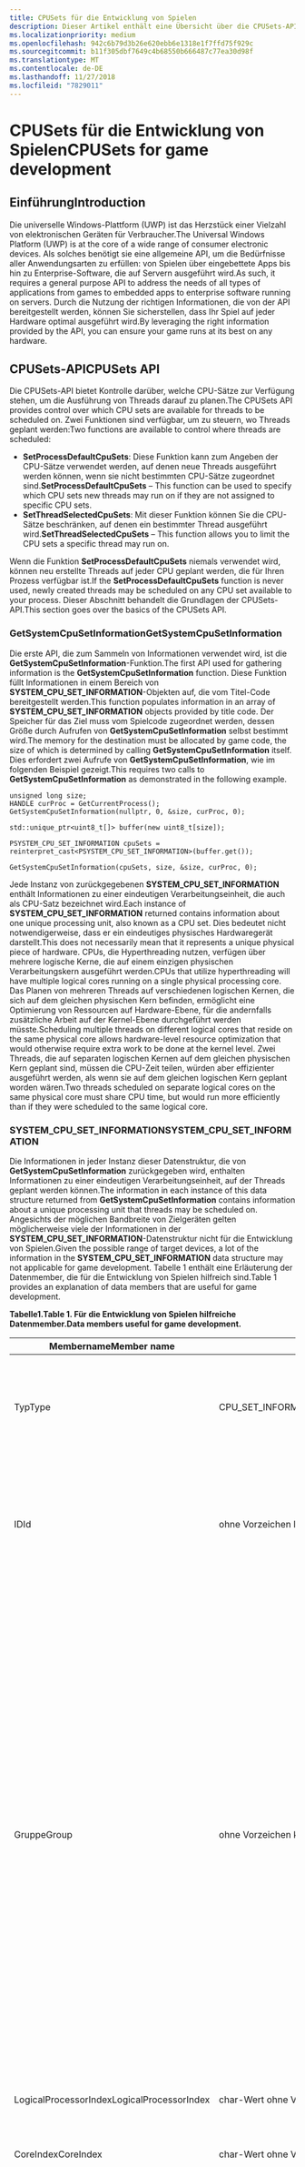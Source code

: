 ```yaml
---
title: CPUSets für die Entwicklung von Spielen
description: Dieser Artikel enthält eine Übersicht über die CPUSets-API,die in der universellen Windows-Plattform (UWP) neu ist, und liefert grundlegende Informationen zur Entwicklung von Spielen und Anwendungen.
ms.localizationpriority: medium
ms.openlocfilehash: 942c6b79d3b26e620ebb6e1318e1f7ffd75f929c
ms.sourcegitcommit: b11f305dbf7649c4b68550b666487c77ea30d98f
ms.translationtype: MT
ms.contentlocale: de-DE
ms.lasthandoff: 11/27/2018
ms.locfileid: "7829011"
---
```

# <a name="cpusets-for-game-development"></a><span data-ttu-id="cbbc7-103">CPUSets für die Entwicklung von Spielen</span><span class="sxs-lookup"><span data-stu-id="cbbc7-103">CPUSets for game development</span></span>

## <a name="introduction"></a><span data-ttu-id="cbbc7-104">Einführung</span><span class="sxs-lookup"><span data-stu-id="cbbc7-104">Introduction</span></span>

<span data-ttu-id="cbbc7-105">Die universelle Windows-Plattform (UWP) ist das Herzstück einer Vielzahl von elektronischen Geräten für Verbraucher.</span><span class="sxs-lookup"><span data-stu-id="cbbc7-105">The Universal Windows Platform (UWP) is at the core of a wide range of consumer electronic devices.</span></span> <span data-ttu-id="cbbc7-106">Als solches benötigt sie eine allgemeine API, um die Bedürfnisse aller Anwendungsarten zu erfüllen: von Spielen über eingebettete Apps bis hin zu Enterprise-Software, die auf Servern ausgeführt wird.</span><span class="sxs-lookup"><span data-stu-id="cbbc7-106">As such, it requires a general purpose API to address the needs of all types of applications from games to embedded apps to enterprise software running on servers.</span></span> <span data-ttu-id="cbbc7-107">Durch die Nutzung der richtigen Informationen, die von der API bereitgestellt werden, können Sie sicherstellen, dass Ihr Spiel auf jeder Hardware optimal ausgeführt wird.</span><span class="sxs-lookup"><span data-stu-id="cbbc7-107">By leveraging the right information provided by the API, you can ensure your game runs at its best on any hardware.</span></span>

## <a name="cpusets-api"></a><span data-ttu-id="cbbc7-108">CPUSets-API</span><span class="sxs-lookup"><span data-stu-id="cbbc7-108">CPUSets API</span></span>

<span data-ttu-id="cbbc7-109">Die CPUSets-API bietet Kontrolle darüber, welche CPU-Sätze zur Verfügung stehen, um die Ausführung von Threads darauf zu planen.</span><span class="sxs-lookup"><span data-stu-id="cbbc7-109">The CPUSets API provides control over which CPU sets are available for threads to be scheduled on.</span></span> <span data-ttu-id="cbbc7-110">Zwei Funktionen sind verfügbar, um zu steuern, wo Threads geplant werden:</span><span class="sxs-lookup"><span data-stu-id="cbbc7-110">Two functions are available to control where threads are scheduled:</span></span>
- <span data-ttu-id="cbbc7-111">**SetProcessDefaultCpuSets**: Diese Funktion kann zum Angeben der CPU-Sätze verwendet werden, auf denen neue Threads ausgeführt werden können, wenn sie nicht bestimmten CPU-Sätze zugeordnet sind.</span><span class="sxs-lookup"><span data-stu-id="cbbc7-111">**SetProcessDefaultCpuSets** – This function can be used to specify which CPU sets new threads may run on if they are not assigned to specific CPU sets.</span></span>
- <span data-ttu-id="cbbc7-112">**SetThreadSelectedCpuSets**: Mit dieser Funktion können Sie die CPU-Sätze beschränken, auf denen ein bestimmter Thread ausgeführt wird.</span><span class="sxs-lookup"><span data-stu-id="cbbc7-112">**SetThreadSelectedCpuSets** – This function allows you to limit the CPU sets a specific thread may run on.</span></span>

<span data-ttu-id="cbbc7-113">Wenn die Funktion **SetProcessDefaultCpuSets** niemals verwendet wird, können neu erstellte Threads auf jeder CPU geplant werden, die für Ihren Prozess verfügbar ist.</span><span class="sxs-lookup"><span data-stu-id="cbbc7-113">If the **SetProcessDefaultCpuSets** function is never used, newly created threads may be scheduled on any CPU set available to your process.</span></span> <span data-ttu-id="cbbc7-114">Dieser Abschnitt behandelt die Grundlagen der CPUSets-API.</span><span class="sxs-lookup"><span data-stu-id="cbbc7-114">This section goes over the basics of the CPUSets API.</span></span>

### <a name="getsystemcpusetinformation"></a><span data-ttu-id="cbbc7-115">GetSystemCpuSetInformation</span><span class="sxs-lookup"><span data-stu-id="cbbc7-115">GetSystemCpuSetInformation</span></span>

<span data-ttu-id="cbbc7-116">Die erste API, die zum Sammeln von Informationen verwendet wird, ist die **GetSystemCpuSetInformation**-Funktion.</span><span class="sxs-lookup"><span data-stu-id="cbbc7-116">The first API used for gathering information is the **GetSystemCpuSetInformation** function.</span></span> <span data-ttu-id="cbbc7-117">Diese Funktion füllt Informationen in einem Bereich von **SYSTEM_CPU_SET_INFORMATION**-Objekten auf, die vom Titel-Code bereitgestellt werden.</span><span class="sxs-lookup"><span data-stu-id="cbbc7-117">This function populates information in an array of **SYSTEM_CPU_SET_INFORMATION** objects provided by title code.</span></span> <span data-ttu-id="cbbc7-118">Der Speicher für das Ziel muss vom Spielcode zugeordnet werden, dessen Größe durch Aufrufen von **GetSystemCpuSetInformation** selbst bestimmt wird.</span><span class="sxs-lookup"><span data-stu-id="cbbc7-118">The memory for the destination must be allocated by game code, the size of which is determined by calling **GetSystemCpuSetInformation** itself.</span></span> <span data-ttu-id="cbbc7-119">Dies erfordert zwei Aufrufe von **GetSystemCpuSetInformation**, wie im folgenden Beispiel gezeigt.</span><span class="sxs-lookup"><span data-stu-id="cbbc7-119">This requires two calls to **GetSystemCpuSetInformation** as demonstrated in the following example.</span></span>

```
unsigned long size;
HANDLE curProc = GetCurrentProcess();
GetSystemCpuSetInformation(nullptr, 0, &size, curProc, 0);

std::unique_ptr<uint8_t[]> buffer(new uint8_t[size]);

PSYSTEM_CPU_SET_INFORMATION cpuSets = reinterpret_cast<PSYSTEM_CPU_SET_INFORMATION>(buffer.get());
  
GetSystemCpuSetInformation(cpuSets, size, &size, curProc, 0);
```

<span data-ttu-id="cbbc7-120">Jede Instanz von zurückgegebenen **SYSTEM_CPU_SET_INFORMATION** enthält Informationen zu einer eindeutigen Verarbeitungseinheit, die auch als CPU-Satz bezeichnet wird.</span><span class="sxs-lookup"><span data-stu-id="cbbc7-120">Each instance of **SYSTEM_CPU_SET_INFORMATION** returned contains information about one unique processing unit, also known as a CPU set.</span></span> <span data-ttu-id="cbbc7-121">Dies bedeutet nicht notwendigerweise, dass er ein eindeutiges physisches Hardwaregerät darstellt.</span><span class="sxs-lookup"><span data-stu-id="cbbc7-121">This does not necessarily mean that it represents a unique physical piece of hardware.</span></span> <span data-ttu-id="cbbc7-122">CPUs, die Hyperthreading nutzen, verfügen über mehrere logische Kerne, die auf einem einzigen physischen Verarbeitungskern ausgeführt werden.</span><span class="sxs-lookup"><span data-stu-id="cbbc7-122">CPUs that utilize hyperthreading will have multiple logical cores running on a single physical processing core.</span></span> <span data-ttu-id="cbbc7-123">Das Planen von mehreren Threads auf verschiedenen logischen Kernen, die sich auf dem gleichen physischen Kern befinden, ermöglicht eine Optimierung von Ressourcen auf Hardware-Ebene, für die andernfalls zusätzliche Arbeit auf der Kernel-Ebene durchgeführt werden müsste.</span><span class="sxs-lookup"><span data-stu-id="cbbc7-123">Scheduling multiple threads on different logical cores that reside on the same physical core allows hardware-level resource optimization that would otherwise require extra work to be done at the kernel level.</span></span> <span data-ttu-id="cbbc7-124">Zwei Threads, die auf separaten logischen Kernen auf dem gleichen physischen Kern geplant sind, müssen die CPU-Zeit teilen, würden aber effizienter ausgeführt werden, als wenn sie auf dem gleichen logischen Kern geplant worden wären.</span><span class="sxs-lookup"><span data-stu-id="cbbc7-124">Two threads scheduled on separate logical cores on the same physical core must share CPU time, but would run more efficiently than if they were scheduled to the same logical core.</span></span>

### <a name="systemcpusetinformation"></a><span data-ttu-id="cbbc7-125">SYSTEM_CPU_SET_INFORMATION</span><span class="sxs-lookup"><span data-stu-id="cbbc7-125">SYSTEM_CPU_SET_INFORMATION</span></span>

<span data-ttu-id="cbbc7-126">Die Informationen in jeder Instanz dieser Datenstruktur, die von **GetSystemCpuSetInformation** zurückgegeben wird, enthalten Informationen zu einer eindeutigen Verarbeitungseinheit, auf der Threads geplant werden können.</span><span class="sxs-lookup"><span data-stu-id="cbbc7-126">The information in each instance of this data structure returned from **GetSystemCpuSetInformation** contains information about a unique processing unit that threads may be scheduled on.</span></span> <span data-ttu-id="cbbc7-127">Angesichts der möglichen Bandbreite von Zielgeräten gelten möglicherweise viele der Informationen in der **SYSTEM_CPU_SET_INFORMATION**-Datenstruktur nicht für die Entwicklung von Spielen.</span><span class="sxs-lookup"><span data-stu-id="cbbc7-127">Given the possible range of target devices, a lot of the information in the **SYSTEM_CPU_SET_INFORMATION** data structure may not applicable for game development.</span></span> <span data-ttu-id="cbbc7-128">Tabelle 1 enthält eine Erläuterung der Datenmember, die für die Entwicklung von Spielen hilfreich sind.</span><span class="sxs-lookup"><span data-stu-id="cbbc7-128">Table 1 provides an explanation of data members that are useful for game development.</span></span>

 **<span data-ttu-id="cbbc7-129">Tabelle1.</span><span class="sxs-lookup"><span data-stu-id="cbbc7-129">Table 1.</span></span> <span data-ttu-id="cbbc7-130">Für die Entwicklung von Spielen hilfreiche Datenmember.</span><span class="sxs-lookup"><span data-stu-id="cbbc7-130">Data members useful for game development.</span></span>**

| <span data-ttu-id="cbbc7-131">Membername</span><span class="sxs-lookup"><span data-stu-id="cbbc7-131">Member name</span></span>  | <span data-ttu-id="cbbc7-132">Datentyp</span><span class="sxs-lookup"><span data-stu-id="cbbc7-132">Data type</span></span> | <span data-ttu-id="cbbc7-133">Beschreibung</span><span class="sxs-lookup"><span data-stu-id="cbbc7-133">Description</span></span> |
| ------------- | ------------- | ------------- |
| <span data-ttu-id="cbbc7-134">Typ</span><span class="sxs-lookup"><span data-stu-id="cbbc7-134">Type</span></span>  | <span data-ttu-id="cbbc7-135">CPU_SET_INFORMATION_TYPE</span><span class="sxs-lookup"><span data-stu-id="cbbc7-135">CPU_SET_INFORMATION_TYPE</span></span>  | <span data-ttu-id="cbbc7-136">Der Typ der Informationen in der Struktur.</span><span class="sxs-lookup"><span data-stu-id="cbbc7-136">The type of information in the structure.</span></span> <span data-ttu-id="cbbc7-137">Wenn der Wert nicht **CpuSetInformation** lautet, sollte er ignoriert werden.</span><span class="sxs-lookup"><span data-stu-id="cbbc7-137">If the value of this is not **CpuSetInformation**, it should be ignored.</span></span>  |
| <span data-ttu-id="cbbc7-138">ID</span><span class="sxs-lookup"><span data-stu-id="cbbc7-138">Id</span></span>  | <span data-ttu-id="cbbc7-139">ohne Vorzeichen lang</span><span class="sxs-lookup"><span data-stu-id="cbbc7-139">unsigned long</span></span>  | <span data-ttu-id="cbbc7-140">Die ID des angegebenen CPU-Satzes.</span><span class="sxs-lookup"><span data-stu-id="cbbc7-140">The ID of the specified CPU set.</span></span> <span data-ttu-id="cbbc7-141">Dies ist die ID, die mit CPU-Satz-Funktionen wie **SetThreadSelectedCpuSets** verwendet werden sollte.</span><span class="sxs-lookup"><span data-stu-id="cbbc7-141">This is the ID that should be used with CPU set functions such as **SetThreadSelectedCpuSets**.</span></span>  |
| <span data-ttu-id="cbbc7-142">Gruppe</span><span class="sxs-lookup"><span data-stu-id="cbbc7-142">Group</span></span>  | <span data-ttu-id="cbbc7-143">ohne Vorzeichen kurz</span><span class="sxs-lookup"><span data-stu-id="cbbc7-143">unsigned short</span></span>  | <span data-ttu-id="cbbc7-144">Gibt die „Prozessorgruppe“ des CPU-Satzes an.</span><span class="sxs-lookup"><span data-stu-id="cbbc7-144">Specifies the “processor group” of the CPU set.</span></span> <span data-ttu-id="cbbc7-145">Mit Prozessorgruppen kann ein PC mehr als 64 logische Prozessorkerne haben, und ein Austausch von CPUs per Hot-Swap bei laufendem System wird möglich.</span><span class="sxs-lookup"><span data-stu-id="cbbc7-145">Processor groups allow a PC to have more than 64 logical cores, and allow for hot swapping of CPUs while the system is running.</span></span> <span data-ttu-id="cbbc7-146">Es kommt nicht oft vor, dass ein PC kein Server mit mehr als einer Gruppe ist.</span><span class="sxs-lookup"><span data-stu-id="cbbc7-146">It is uncommon to see a PC that is not a server with more than one group.</span></span> <span data-ttu-id="cbbc7-147">Wenn Sie nicht gerade Anwendungen schreiben, die auf großen Servern oder Serverfarmen ausgeführt werden sollen, empfiehlt es sich, CPU-Sätze in einer einzelnen Gruppe zu verwenden, da die meisten Verbraucher-PCs nur eine Prozessorgruppe haben.</span><span class="sxs-lookup"><span data-stu-id="cbbc7-147">Unless you are writing applications meant to run on large servers or server farms, it is best to use CPU sets in a single group because most consumer PCs will only have one processor group.</span></span> <span data-ttu-id="cbbc7-148">Alle anderen Werte in dieser Struktur beziehen sich auf die Gruppe.</span><span class="sxs-lookup"><span data-stu-id="cbbc7-148">All other values in this structure are relative to the Group.</span></span>  |
| <span data-ttu-id="cbbc7-149">LogicalProcessorIndex</span><span class="sxs-lookup"><span data-stu-id="cbbc7-149">LogicalProcessorIndex</span></span>  | <span data-ttu-id="cbbc7-150">char-Wert ohne Vorzeichen</span><span class="sxs-lookup"><span data-stu-id="cbbc7-150">unsigned char</span></span>  | <span data-ttu-id="cbbc7-151">Zur Gruppe relativer Index des CPU-Satzes</span><span class="sxs-lookup"><span data-stu-id="cbbc7-151">Group relative index of the CPU set</span></span>  |
| <span data-ttu-id="cbbc7-152">CoreIndex</span><span class="sxs-lookup"><span data-stu-id="cbbc7-152">CoreIndex</span></span>  | <span data-ttu-id="cbbc7-153">char-Wert ohne Vorzeichen</span><span class="sxs-lookup"><span data-stu-id="cbbc7-153">unsigned char</span></span>  | <span data-ttu-id="cbbc7-154">Zur Gruppe relativer Index des physischen CPU-Kerns, auf dem sich der CPU-Satz befindet.</span><span class="sxs-lookup"><span data-stu-id="cbbc7-154">Group relative index of the physical CPU core where the CPU set is located</span></span>  |
| <span data-ttu-id="cbbc7-155">LastLevelCacheIndex</span><span class="sxs-lookup"><span data-stu-id="cbbc7-155">LastLevelCacheIndex</span></span>  | <span data-ttu-id="cbbc7-156">char-Wert ohne Vorzeichen</span><span class="sxs-lookup"><span data-stu-id="cbbc7-156">unsigned char</span></span>  | <span data-ttu-id="cbbc7-157">Zur Gruppe relativer Index des letzten Caches, der diesem CPU-Satz zugeordnet ist.</span><span class="sxs-lookup"><span data-stu-id="cbbc7-157">Group relative index of the last cache associated with this CPU set.</span></span> <span data-ttu-id="cbbc7-158">Dies ist der langsamste Cache, es sei denn, das System verwendet NUMA-Knoten, in der Regel den L2- oder L3-Cache.</span><span class="sxs-lookup"><span data-stu-id="cbbc7-158">This is the slowest cache unless the system utilizes NUMA nodes, usually the L2 or L3 cache.</span></span>  |

<br />

<span data-ttu-id="cbbc7-159">Die anderen Datenmember liefern Informationen, von denen es unwahrscheinlich ist, dass sie CPUs in Verbrauchercomputern oder anderen Verbrauchergeräten beschreiben, sodass sie wahrscheinlich nicht hilfreich sein.</span><span class="sxs-lookup"><span data-stu-id="cbbc7-159">The other data members provide information that is unlikely to describe CPUs in consumer PCs or other consumer devices and is unlikely to be useful.</span></span> <span data-ttu-id="cbbc7-160">Die von den zurückgegebenen Daten gelieferten Informationen können dann verwendet werden, um Threads auf verschiedene Weise zu organisieren.</span><span class="sxs-lookup"><span data-stu-id="cbbc7-160">The information provided by the data returned can then be used to organize threads in various ways.</span></span> <span data-ttu-id="cbbc7-161">Im Abschnitt [Überlegungen für die Spieleentwicklung](#considerations-for-game-development) dieses Whitepapers sind verschiedene Möglichkeiten beschrieben, wie diese Daten zur Optimierung der Thread-Zuordnung genutzt werden können.</span><span class="sxs-lookup"><span data-stu-id="cbbc7-161">The [Considerations for game development](#considerations-for-game-development) section of this white paper details a few ways to leverage this data to optimize thread allocation.</span></span>

<span data-ttu-id="cbbc7-162">Im Folgenden sind einige Beispiele für die Art der Informationen aufgeführt, die von UWP-Anwendungen gesammelt werden, die auf verschiedene Arten von Hardware ausgeführt werden.</span><span class="sxs-lookup"><span data-stu-id="cbbc7-162">The following are some examples of the type of information gathered from UWP applications running on various types of hardware.</span></span>

**<span data-ttu-id="cbbc7-163">Tabelle2.</span><span class="sxs-lookup"><span data-stu-id="cbbc7-163">Table 2.</span></span> <span data-ttu-id="cbbc7-164">Informationen, die von einer UWP-App zurückgegeben werden, die auf einem Microsoft Lumia 950 ausgeführt wird.</span><span class="sxs-lookup"><span data-stu-id="cbbc7-164">Information returned from a UWP app running on a Microsoft Lumia 950.</span></span> <span data-ttu-id="cbbc7-165">Dies ist ein Beispiel für ein System, das über mehrere Caches der letzten Ebene verfügt.</span><span class="sxs-lookup"><span data-stu-id="cbbc7-165">This is an example of a system that has multiple last level caches.</span></span> <span data-ttu-id="cbbc7-166">Das Lumia 950 bietet einen Qualcomm 808 Snapdragon-Prozess, der einen Dual-Core ARM Cortex A57 und Quad-Core ARM Cortex A53-CPUs enthält.</span><span class="sxs-lookup"><span data-stu-id="cbbc7-166">The Lumia 950 features a Qualcomm 808 Snapdragon process that contains a dual core ARM Cortex A57 and quad core ARM Cortex A53 CPUs.</span></span>**

  ![Tabelle2](images/cpusets-table2.png)

**<span data-ttu-id="cbbc7-168">Tabelle3.</span><span class="sxs-lookup"><span data-stu-id="cbbc7-168">Table 3.</span></span> <span data-ttu-id="cbbc7-169">Informationen, die von einer UWP-App zurückgegeben werden, die auf einem herkömmlichen PC ausgeführt wird.</span><span class="sxs-lookup"><span data-stu-id="cbbc7-169">Information returned from a UWP app running on a typical PC.</span></span> <span data-ttu-id="cbbc7-170">Dies ist ein Beispiel für ein System, das Hyperthreading verwendet; jeder physische Kern verfügt über zwei logische Kerne, auf denen Threads geplant werden können.</span><span class="sxs-lookup"><span data-stu-id="cbbc7-170">This is an example of a system that uses hyperthreading; each physical core has two logical cores onto which threads can be scheduled.</span></span> <span data-ttu-id="cbbc7-171">In diesem Fall enthielt das System eine Intel Xenon CPU E5-2620.</span><span class="sxs-lookup"><span data-stu-id="cbbc7-171">In this case, the system contained an Intel Xenon CPU E5-2620.</span></span>**

  ![Tabelle3](images/cpusets-table3.png)

**<span data-ttu-id="cbbc7-173">Tabelle4.</span><span class="sxs-lookup"><span data-stu-id="cbbc7-173">Table 4.</span></span> <span data-ttu-id="cbbc7-174">Informationen, die von einer UWP-App zurückgegeben werden, die auf einem Quad-Core Microsoft Surface Pro 4 ausgeführt wird.</span><span class="sxs-lookup"><span data-stu-id="cbbc7-174">Information returned from a UWP app running on a quad core Microsoft Surface Pro 4.</span></span> <span data-ttu-id="cbbc7-175">Diesem System verfügt über eine Intel Core i5 6300-CPU.</span><span class="sxs-lookup"><span data-stu-id="cbbc7-175">This system had an Intel Core i5-6300 CPU.</span></span>**

  ![Tabelle4](images/cpusets-table4.png)

### <a name="setthreadselectedcpusets"></a><span data-ttu-id="cbbc7-177">SetThreadSelectedCpuSets</span><span class="sxs-lookup"><span data-stu-id="cbbc7-177">SetThreadSelectedCpuSets</span></span>

<span data-ttu-id="cbbc7-178">Nachdem nun Informationen zu den CPU-Sätzen verfügbar sind, können sie zum Organisieren von Threads verwendet werden.</span><span class="sxs-lookup"><span data-stu-id="cbbc7-178">Now that information about the CPU sets is available, it can be used to organize threads.</span></span> <span data-ttu-id="cbbc7-179">Das Handle eines mit **CreateThread** erstellten Threads wird an diese Funktion übergeben, zusammen mit einem Bereich von IDs der CPU-Sätze, auf denen der Thread geplant werden kann.</span><span class="sxs-lookup"><span data-stu-id="cbbc7-179">The handle of a thread created with **CreateThread** is passed to this function along with an array of IDs of the CPU sets that the thread can be scheduled on.</span></span> <span data-ttu-id="cbbc7-180">Ein Beispiel für die Nutzung wird im folgenden Code veranschaulicht.</span><span class="sxs-lookup"><span data-stu-id="cbbc7-180">One example of its usage is demonstrated in the following code.</span></span>

```
HANDLE audioHandle = CreateThread(nullptr, 0, AudioThread, nullptr, 0, nullptr);
unsigned long cores [] = { cpuSets[0].CpuSet.Id, cpuSets[1].CpuSet.Id };
SetThreadSelectedCpuSets(audioHandle, cores, 2);
```
<span data-ttu-id="cbbc7-181">In diesem Beispiel wird ein Thread basierend auf einer Funktion erstellt, die als **AudioThread** deklariert wird.</span><span class="sxs-lookup"><span data-stu-id="cbbc7-181">In this example, a thread is created based on a function declared as **AudioThread**.</span></span> <span data-ttu-id="cbbc7-182">Dieser Thread kann dann auf einem von zwei CPU-Sätzen geplant werden.</span><span class="sxs-lookup"><span data-stu-id="cbbc7-182">This thread is then allowed to be scheduled on one of two CPU sets.</span></span> <span data-ttu-id="cbbc7-183">Threadbesitz des CPU-Satzes ist nicht ausschließend.</span><span class="sxs-lookup"><span data-stu-id="cbbc7-183">Thread ownership of the CPU set is not exclusive.</span></span> <span data-ttu-id="cbbc7-184">Threads, die erstellt werden, ohne an einen bestimmten CPU-Satz gebunden zu sein, verwenden möglicherweise Zeit vom **AudioThread**.</span><span class="sxs-lookup"><span data-stu-id="cbbc7-184">Threads that are created without being locked to a specific CPU set may take time from the **AudioThread**.</span></span> <span data-ttu-id="cbbc7-185">Ebenso können andere erstellte Threads zu einem späteren Zeitpunkt auch an einen oder beide dieser CPU-Sätze gebunden sein.</span><span class="sxs-lookup"><span data-stu-id="cbbc7-185">Likewise, other threads created may also be locked to one or both of these CPU sets at a later time.</span></span>

### <a name="setprocessdefaultcpusets"></a><span data-ttu-id="cbbc7-186">SetProcessDefaultCpuSets</span><span class="sxs-lookup"><span data-stu-id="cbbc7-186">SetProcessDefaultCpuSets</span></span>

<span data-ttu-id="cbbc7-187">Die Umkehrung zu **SetThreadSelectedCpuSets** ist **SetProcessDefaultCpuSets**.</span><span class="sxs-lookup"><span data-stu-id="cbbc7-187">The converse to **SetThreadSelectedCpuSets** is **SetProcessDefaultCpuSets**.</span></span> <span data-ttu-id="cbbc7-188">Bei der Erstellung von Threads müssen diese nicht an bestimmte CPU-Sätze gebunden werden.</span><span class="sxs-lookup"><span data-stu-id="cbbc7-188">When threads are created, they do not need to be locked into certain CPU sets.</span></span> <span data-ttu-id="cbbc7-189">Wenn Sie nicht möchten, dass diese Threads auf bestimmten CPU-Sätzen ausgeführt werden (z. B. auf von Ihrem Render-Thread oder Audio-Thread verwendeten CPU-Sätzen), können Sie diese Funktion verwenden, um anzugeben, auf welchen Kernen diese Threads geplant werden dürfen.</span><span class="sxs-lookup"><span data-stu-id="cbbc7-189">If you do not want these threads to run on specific CPU sets (those used by your render thread or audio thread for example), you can use this function to specify which cores these threads are allowed to be scheduled on.</span></span>

## <a name="considerations-for-game-development"></a><span data-ttu-id="cbbc7-190">Überlegungen für die Spieleentwicklung</span><span class="sxs-lookup"><span data-stu-id="cbbc7-190">Considerations for game development</span></span>

<span data-ttu-id="cbbc7-191">Wie wir bereits gesehen haben, bietet die CPUSets-API viele Informationen und Flexibilität rund um die Planung von Threads.</span><span class="sxs-lookup"><span data-stu-id="cbbc7-191">As we've seen, the CPUSets API provides a lot of information and flexibility when it comes to scheduling threads.</span></span> <span data-ttu-id="cbbc7-192">Anstatt nach dem Bottom-up-Konzept zu versuchen, Anwendungsfälle für diese Daten zu finden, ist es effektiver, den Top-Down-Ansatz zu verwenden, bei dem ermittelt wird, wie die Daten für gängige Szenarien verwendet werden können.</span><span class="sxs-lookup"><span data-stu-id="cbbc7-192">Instead of taking the bottom-up approach of trying to find uses for this data, it is more effective to take the top-down approach of finding how the data can be used to accommodate common scenarios.</span></span>

### <a name="working-with-time-critical-threads-and-hyperthreading"></a><span data-ttu-id="cbbc7-193">Arbeiten mit zeitkritischen Threads und Hyperthreading</span><span class="sxs-lookup"><span data-stu-id="cbbc7-193">Working with time critical threads and hyperthreading</span></span>

<span data-ttu-id="cbbc7-194">Diese Methode ist effektiv, wenn Ihr Spiel einige Threads aufweist, die in Echtzeit zusammen mit anderen Arbeitsthreads ausgeführt werden müssen, die relativ wenig CPU-Zeit in Anspruch nehmen.</span><span class="sxs-lookup"><span data-stu-id="cbbc7-194">This method is effective if your game has a few threads that must run in real time along with other worker threads that require relatively little CPU time.</span></span> <span data-ttu-id="cbbc7-195">Manche Aufgaben, z. B. fortlaufende Hintergrundmusik, müssen für ein optimales Spielerlebnis ohne Unterbrechung ausgeführt werden.</span><span class="sxs-lookup"><span data-stu-id="cbbc7-195">Some tasks, like continuous background music, must run without interruption for an optimal gaming experience.</span></span> <span data-ttu-id="cbbc7-196">Bereits ein einzelner Frame mit Audio-Threadzurückstellung kann eine Störung verursachen, sodass es wichtig ist, dass für jeden Frame die erforderliche Menge an CPU-Zeit zur Verfügung steht.</span><span class="sxs-lookup"><span data-stu-id="cbbc7-196">Even a single frame of starvation for an audio thread may cause popping or glitching, so it is critical that it receives the necessary amount of CPU time every frame.</span></span>

<span data-ttu-id="cbbc7-197">Mithilfe von **SetThreadSelectedCpuSets** in Verbindung mit **SetProcessDefaultCpuSets** können Sie sicherstellen, dass Ihre rechenintensiven Threads nicht von Arbeitsthreads unterbrochen werden.</span><span class="sxs-lookup"><span data-stu-id="cbbc7-197">Using **SetThreadSelectedCpuSets** in conjunction with **SetProcessDefaultCpuSets** can ensure your heavy threads remain uninterrupted by any worker threads.</span></span> <span data-ttu-id="cbbc7-198">**SetThreadSelectedCpuSets** kann verwendet werden, um Ihre rechenintensiven Threads bestimmten CPU-Sätzen zuzuweisen.</span><span class="sxs-lookup"><span data-stu-id="cbbc7-198">**SetThreadSelectedCpuSets** can be used to assign your heavy threads to specific CPU sets.</span></span> <span data-ttu-id="cbbc7-199">**SetProcessDefaultCpuSets** kann dann verwendet werden, um sicherzustellen, dass alle erstellten nicht zugewiesenen Threads auf anderen CPU-Sätzen geplant werden.</span><span class="sxs-lookup"><span data-stu-id="cbbc7-199">**SetProcessDefaultCpuSets** can then be used to make sure any unassigned threads created are put on other CPU sets.</span></span> <span data-ttu-id="cbbc7-200">Im Fall von CPUs, die Hyperthreading nutzen, ist es auch wichtig, logische Kerne auf dem gleichen physischen Kern zu berücksichtigen.</span><span class="sxs-lookup"><span data-stu-id="cbbc7-200">In the case of CPUs that utilize hyperthreading, it's also important to account for logical cores on the same physical core.</span></span> <span data-ttu-id="cbbc7-201">Arbeitsthreads sollten nicht auf logischen Kernen ausgeführt werden dürfen, die den gleichen physischen Kern wie ein Thread verwenden, den Sie mit Echtzeit-Reaktionsfähigkeit ausführen möchten.</span><span class="sxs-lookup"><span data-stu-id="cbbc7-201">Worker threads should not be allowed to run on logical cores that share the same physical core as a thread that you want to run with real time responsiveness.</span></span> <span data-ttu-id="cbbc7-202">Der folgende Code veranschaulicht, wie Sie bestimmen, ob ein PC Hyperthreading verwendet.</span><span class="sxs-lookup"><span data-stu-id="cbbc7-202">The following code demonstrates how to determine whether a PC uses hyperthreading.</span></span>

```
unsigned long retsize = 0;
(void)GetSystemCpuSetInformation( nullptr, 0, &retsize,
    GetCurrentProcess(), 0);
 
std::unique_ptr<uint8_t[]> data( new uint8_t[retsize] );
if ( !GetSystemCpuSetInformation(
    reinterpret_cast<PSYSTEM_CPU_SET_INFORMATION>( data.get() ),
    retsize, &retsize, GetCurrentProcess(), 0) )
{
    // Error!
}
 
std::set<DWORD> cores;
std::vector<DWORD> processors;
uint8_t const * ptr = data.get();
for( DWORD size = 0; size < retsize; ) {
    auto info = reinterpret_cast<const SYSTEM_CPU_SET_INFORMATION*>( ptr );
    if ( info->Type == CpuSetInformation ) {
         processors.push_back( info->CpuSet.Id );
         cores.insert( info->CpuSet.CoreIndex );
    }
    ptr += info->Size;
    size += info->Size;
}
 
bool hyperthreaded = processors.size() != cores.size();
```

<span data-ttu-id="cbbc7-203">Wenn das System Hyperthreading verwendet, ist es wichtig, dass der Satz von Standard-CPU-Sätzen keine logischen Kerne auf dem gleichen physischen Kern wie Echtzeit-Threads enthält.</span><span class="sxs-lookup"><span data-stu-id="cbbc7-203">If the system utilizes hyperthreading, it is important that the set of default CPU sets does not include any logical cores on the same physical core as any real time threads.</span></span> <span data-ttu-id="cbbc7-204">Wenn das System kein Hyperthreading verwendet, muss nur sichergestellt werden, dass die CPU-Standardsätze nicht den gleichen Kern wie der CPU-Satz enthält, der Ihren Audio-Thread ausführt.</span><span class="sxs-lookup"><span data-stu-id="cbbc7-204">If the system is not hyperthreading, it is only necessary to make sure that the default CPU sets do not include the same core as the CPU set running your audio thread.</span></span>

<span data-ttu-id="cbbc7-205">Ein Beispiel für das Organisieren von Threads basierend auf physischen Kernen finden Sie im CPUSets-Beispiel, das im GitHub-Repository verfügbar ist, das im Abschnitt [Zusätzliche Ressourcen](#additional-resources) verlinkt ist.</span><span class="sxs-lookup"><span data-stu-id="cbbc7-205">An example of organizing threads based on physical cores can be found in the CPUSets sample available on the GitHub repository linked in the [Additional resources](#additional-resources) section.</span></span>

### <a name="reducing-the-cost-of-cache-coherence-with-last-level-cache"></a><span data-ttu-id="cbbc7-206">Senken der Kosten der Cache-Kohärenz mit Cache der letzten Ebene</span><span class="sxs-lookup"><span data-stu-id="cbbc7-206">Reducing the cost of cache coherence with last level cache</span></span>

<span data-ttu-id="cbbc7-207">Cache-Kohärenz bedeutet, dass gecachter Arbeitsspeicher der gleiche für mehrere Hardwareressourcen ist, die auf dieselben Daten zugreifen.</span><span class="sxs-lookup"><span data-stu-id="cbbc7-207">Cache coherency is the concept that cached memory is the same across multiple hardware resources that act on the same data.</span></span> <span data-ttu-id="cbbc7-208">Wenn Threads auf verschiedenen Kernen geplant sind, aber auf dieselben Daten zugreifen, arbeiten sie möglicherweise mit separaten Kopien dieser Daten in verschiedenen Caches.</span><span class="sxs-lookup"><span data-stu-id="cbbc7-208">If threads are scheduled on different cores, but work on the same data, they may be working on separate copies of that data in different caches.</span></span> <span data-ttu-id="cbbc7-209">Um richtige Ergebnisse zu erhalten, muss die Kohärenz dieser Caches gewährleistet sein.</span><span class="sxs-lookup"><span data-stu-id="cbbc7-209">In order to get correct results, these caches must be kept coherent with each other.</span></span> <span data-ttu-id="cbbc7-210">Die Aufrechterhaltung der Kohärenz zwischen mehreren Caches ist relativ teuer, ist aber erforderlich, damit ein System mit mehreren Kernen ausgeführt werden kann.</span><span class="sxs-lookup"><span data-stu-id="cbbc7-210">Maintaining coherency between multiple caches is relatively expensive, but necessary for any multi-core system to operate.</span></span> <span data-ttu-id="cbbc7-211">Darüber hinaus liegt es völlig außerhalb der Kontrolle des Client-Codes; das zugrunde liegende System arbeitet unabhängig daran, Caches auf dem neuesten Stand zu halten, indem es auf zwischen Kernen freigegebene Speicherressourcen zugreift.</span><span class="sxs-lookup"><span data-stu-id="cbbc7-211">Additionally, it is completely out of the control of client code; the underlying system works independently to keep caches up to date by accessing shared memory resources between cores.</span></span>

<span data-ttu-id="cbbc7-212">Wenn Ihr Spiel mehrere Threads verwendet, die gemeinsam eine besonders große Menge an Daten nutzen, können Sie die Kosten der Cache-Kohärenz minimieren, indem Sie sicherstellen, dass sie auf CPU-Sätzen geplant werden, die einen Cache der letzten Ebene teilen.</span><span class="sxs-lookup"><span data-stu-id="cbbc7-212">If your game has multiple threads that share an especially large amount of data, you can minimize the cost of cache coherency by ensuring that they are scheduled on CPU sets that share a last level cache.</span></span> <span data-ttu-id="cbbc7-213">Der Cache der letzten Ebene ist der langsamste Cache, der für einen Kern auf Systemen zur Verfügung steht, die keine NUMA-Knoten verwenden.</span><span class="sxs-lookup"><span data-stu-id="cbbc7-213">The last level cache is the slowest cache available to a core on systems that do not utilize NUMA nodes.</span></span> <span data-ttu-id="cbbc7-214">Es kommt äußerst selten vor, dass ein Spiele-PC NUMA-Knoten nutzt.</span><span class="sxs-lookup"><span data-stu-id="cbbc7-214">It is extremely rare for a gaming PC to utilize NUMA nodes.</span></span> <span data-ttu-id="cbbc7-215">Wenn Kerne keinen Cache der letzten Ebene teilen, müsste zur Aufrechterhaltung der Kohärenz auf Speicherressourcen höherer Ebene und somit langsamere Speicherressourcen zugegriffen werden.</span><span class="sxs-lookup"><span data-stu-id="cbbc7-215">If cores do not share a last level cache, maintaining coherency would require accessing higher level, and therefore slower, memory resources.</span></span> <span data-ttu-id="cbbc7-216">Durch eine Bindung von zwei Threads an separate CPU-Sätze, die einen Cache und einen physischen Kern teilen, kann eine noch bessere Leistung erzielt werden, als durch deren Planung auf separaten physischen Kernen, wenn sie in einem beliebigen Frame nicht mehr als 50% der Zeit benötigen.</span><span class="sxs-lookup"><span data-stu-id="cbbc7-216">Locking two threads to separate CPU sets that share a cache and a physical core may provide even better performance than scheduling them on separate physical cores if they do not require more than 50% of the time in any given frame.</span></span> 

<span data-ttu-id="cbbc7-217">In diesem Codebeispiel wird veranschaulicht, wie Sie ermitteln, ob Threads, die häufig kommunizieren, einen Cache der letzten Ebene teilen können.</span><span class="sxs-lookup"><span data-stu-id="cbbc7-217">This code example shows how to determine whether threads that communicate frequently can share a last level cache.</span></span>

```
unsigned long retsize = 0;
(void)GetSystemCpuSetInformation(nullptr, 0, &retsize,
    GetCurrentProcess(), 0);
 
std::unique_ptr<uint8_t[]> data(new uint8_t[retsize]);
if (!GetSystemCpuSetInformation(
    reinterpret_cast<PSYSTEM_CPU_SET_INFORMATION>(data.get()),
    retsize, &retsize, GetCurrentProcess(), 0))
{
    // Error!
}
 
unsigned long count = retsize / sizeof(SYSTEM_CPU_SET_INFORMATION);
bool sharedcache = false;
 
std::map<unsigned char, std::vector<SYSTEM_CPU_SET_INFORMATION>> cachemap;
for (size_t i = 0; i < count; ++i)
{
    auto cpuset = reinterpret_cast<PSYSTEM_CPU_SET_INFORMATION>(data.get())[i];
    if (cpuset.Type == CPU_SET_INFORMATION_TYPE::CpuSetInformation)
    {
        if (cachemap.find(cpuset.CpuSet.LastLevelCacheIndex) == cachemap.end())
        {
            std::pair<unsigned char, std::vector<SYSTEM_CPU_SET_INFORMATION>> newvalue;
            newvalue.first = cpuset.CpuSet.LastLevelCacheIndex;
            newvalue.second.push_back(cpuset);
            cachemap.insert(newvalue);
        }
        else
        {
            sharedcache = true;
            cachemap[cpuset.CpuSet.LastLevelCacheIndex].push_back(cpuset);
        }
    }
}
```

<span data-ttu-id="cbbc7-218">Das in Abbildung 1 dargestellte Cache-Layout ist ein Beispiel für die Art von Layout, die Sie möglicherweise bei einem System sehen.</span><span class="sxs-lookup"><span data-stu-id="cbbc7-218">The cache layout illustrated in Figure 1 is an example of the type of layout you might see from a system.</span></span> <span data-ttu-id="cbbc7-219">In dieser Abbildung sehen Sie eine Darstellung der Caches in einem Microsoft Lumia 950.</span><span class="sxs-lookup"><span data-stu-id="cbbc7-219">This figure is an illustration of the caches found in a Microsoft Lumia 950.</span></span> <span data-ttu-id="cbbc7-220">Threadübergreifende Kommunikation zwischen CPU 256 und CPU 260 würde erheblichen Overhead verursachen, da das System seine L2-Caches kohärent halten müsste.</span><span class="sxs-lookup"><span data-stu-id="cbbc7-220">Inter-thread communication occurring between CPU 256 and CPU 260 would incur significant overhead because it would require the system to keep their L2 caches coherent.</span></span>

**<span data-ttu-id="cbbc7-221">Abbildung1.</span><span class="sxs-lookup"><span data-stu-id="cbbc7-221">Figure 1.</span></span> <span data-ttu-id="cbbc7-222">Cache-Architektur in einem Microsoft Lumia 950-Gerät.</span><span class="sxs-lookup"><span data-stu-id="cbbc7-222">Cache architecture found on a Microsoft Lumia 950 device.</span></span>**

![Lumia 950-Cache](images/cpusets-lumia950cache.png)

## <a name="summary"></a><span data-ttu-id="cbbc7-224">Zusammenfassung</span><span class="sxs-lookup"><span data-stu-id="cbbc7-224">Summary</span></span>

<span data-ttu-id="cbbc7-225">Die für UWP-Entwicklung verfügbare CPUSets-API bietet eine beträchtliche Menge an Informationen und Kontrolle über Ihre Multithreading-Optionen.</span><span class="sxs-lookup"><span data-stu-id="cbbc7-225">The CPUSets API available for UWP development provides a considerable amount of information and control over your multithreading options.</span></span> <span data-ttu-id="cbbc7-226">Der zusätzliche Komplexität im Vergleich zu früheren Multithread-APIs für die Windows-Entwicklung ist mit einer Lernkurve verbunden. Die gestiegene Flexibilität ermöglicht aber letztendlich eine bessere Leistung auf unterschiedlichen Verbraucher-PCs und anderen Hardwarezielen.</span><span class="sxs-lookup"><span data-stu-id="cbbc7-226">The added complexities compared to previous multithreaded APIs for Windows development has some learning curve, but the increased flexibility ultimately allows for better performance across a range of consumer PCs and other hardware targets.</span></span>

## <a name="additional-resources"></a><span data-ttu-id="cbbc7-227">Weitere Ressourcen</span><span class="sxs-lookup"><span data-stu-id="cbbc7-227">Additional resources</span></span>
- [<span data-ttu-id="cbbc7-228">CPU-Sätze (MSDN)</span><span class="sxs-lookup"><span data-stu-id="cbbc7-228">CPU Sets (MSDN)</span></span>](https://msdn.microsoft.com/library/windows/desktop/mt186420(v=vs.85).aspx)
- [<span data-ttu-id="cbbc7-229">Von ATG bereitgestelltes CPUSets-Beispiel</span><span class="sxs-lookup"><span data-stu-id="cbbc7-229">CPUSets sample provided by ATG</span></span>](https://github.com/Microsoft/Xbox-ATG-Samples/tree/master/Samples/System/CPUSets)
- [<span data-ttu-id="cbbc7-230">UWP auf XboxOne</span><span class="sxs-lookup"><span data-stu-id="cbbc7-230">UWP on Xbox One</span></span>](index.md)

